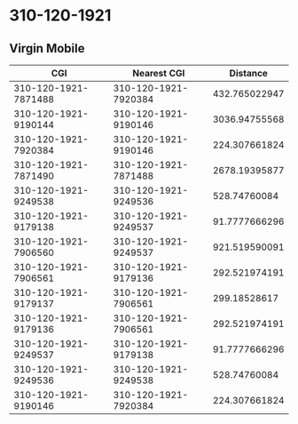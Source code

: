 # 310-120-1921
## Virgin Mobile


| CGI | Nearest CGI | Distance |
|-----|-------------|----------|
| 310-120-1921-7871488 | 310-120-1921-7920384 | 432.765022947 |
| 310-120-1921-9190144 | 310-120-1921-9190146 | 3036.94755568 |
| 310-120-1921-7920384 | 310-120-1921-9190146 | 224.307661824 |
| 310-120-1921-7871490 | 310-120-1921-7871488 | 2678.19395877 |
| 310-120-1921-9249538 | 310-120-1921-9249536 | 528.74760084 |
| 310-120-1921-9179138 | 310-120-1921-9249537 | 91.7777666296 |
| 310-120-1921-7906560 | 310-120-1921-9249537 | 921.519590091 |
| 310-120-1921-7906561 | 310-120-1921-9179136 | 292.521974191 |
| 310-120-1921-9179137 | 310-120-1921-7906561 | 299.18528617 |
| 310-120-1921-9179136 | 310-120-1921-7906561 | 292.521974191 |
| 310-120-1921-9249537 | 310-120-1921-9179138 | 91.7777666296 |
| 310-120-1921-9249536 | 310-120-1921-9249538 | 528.74760084 |
| 310-120-1921-9190146 | 310-120-1921-7920384 | 224.307661824 |
